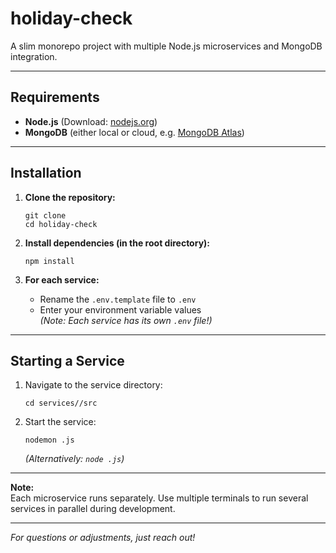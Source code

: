 # holiday-check

A slim monorepo project with multiple Node.js microservices and MongoDB integration.

---

## Requirements

- **Node.js** (Download: [nodejs.org](https://nodejs.org/))
- **MongoDB** (either local or cloud, e.g. [MongoDB Atlas](https://www.mongodb.com/cloud/atlas))

---

## Installation

1. **Clone the repository:**  
   ```
   git clone 
   cd holiday-check
   ```

2. **Install dependencies (in the root directory):**  
   ```
   npm install
   ```

3. **For each service:**  
   - Rename the `.env.template` file to `.env`
   - Enter your environment variable values  
   *(Note: Each service has its own `.env` file!)*

---

## Starting a Service

1. Navigate to the service directory:  
   ```
   cd services//src
   ```

2. Start the service:  
   ```
   nodemon .js
   ```
   *(Alternatively: `node .js`)*

---

**Note:**  
Each microservice runs separately. Use multiple terminals to run several services in parallel during development.

---

*For questions or adjustments, just reach out!*
